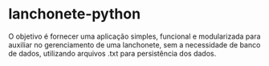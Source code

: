 # lanchonete-python
O objetivo é fornecer uma aplicação simples, funcional e modularizada para auxiliar no gerenciamento de uma lanchonete, sem a necessidade de banco de dados, utilizando arquivos .txt para persistência dos dados.
